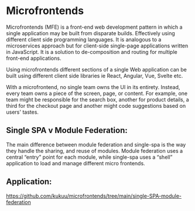 # Microfrontends

Microfrontends (MFE) is a front-end web development pattern in which a single application may be built from disparate builds. Effectively using different client side programming languages. It is analogous to a microservices approach but for client-side single-page applications written in JavaScript. It is a solution to de-composition and routing for multiple front-end applications.

Using microfrontends different sections of a single Web application can be built using different client side libraries ie React, Angular, Vue, Svelte etc.

With a microfrontend, no single team owns the UI in its entirety. Instead, every team owns a piece of the screen, page, or content. For example, one team might be responsible for the search box, another for product details, a third for the checkout page and another might code suggestions based on users' tastes.

## Single SPA v Module Federation:
The main difference between module federation and single-spa is the way they handle the sharing, and reuse of modules.
Module federation uses a central “entry” point for each module, while single-spa uses a “shell” application to load and manage different micro frontends.

## Application:
https://github.com/kukuu/microfrontends/tree/main/single-SPA-module-federation
